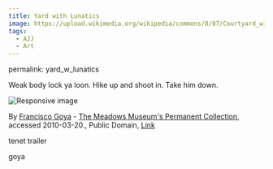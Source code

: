 ```yaml
---
title: Yard with Lunatics
image: https://upload.wikimedia.org/wikipedia/commons/8/87/Courtyard_with_Lunatics_by_Goya_1794.jpg
tags:
  - AJJ
  - Art
---
```


permalink: yard_w_lunatics

Weak body lock ya loon. Hike up and shoot in. Take him down.

<img src="https://upload.wikimedia.org/wikipedia/commons/8/87/Courtyard_with_Lunatics_by_Goya_1794.jpg" class="img-fluid rounded w-50" alt="Responsive image">

By <a href="https://en.wikipedia.org/wiki/en:Francisco_Goya" class="extiw" title="w:en:Francisco Goya"><span title="Spanish painter and printmaker (1746–1828)">Francisco Goya</span></a> - <a rel="nofollow" class="external text" href="http://smu.edu/newsinfo/releases/m0011photos-a.html">The Meadows Museum's Permanent Collection</a>, accessed 2010-03-20., Public Domain, <a href="https://commons.wikimedia.org/w/index.php?curid=9787313">Link</a>

tenet trailer

goya